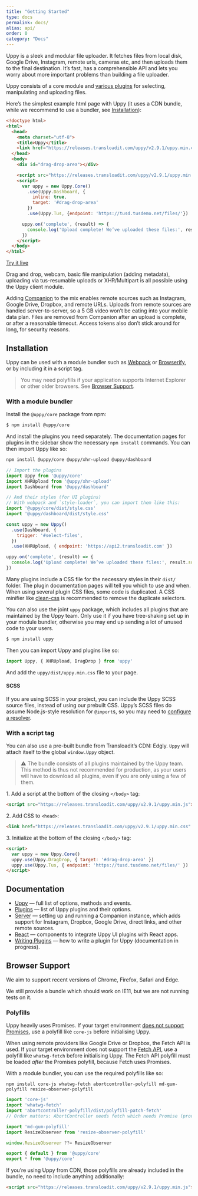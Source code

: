 ```yaml
---
title: "Getting Started"
type: docs
permalink: docs/
alias: api/
order: 0
category: "Docs"
---
```


Uppy is a sleek and modular file uploader. It fetches files from local disk, Google Drive, Instagram, remote urls, cameras etc, and then uploads them to the final destination. It’s fast, has a comprehensible API and lets you worry about more important problems than building a file uploader.

Uppy consists of a core module and [various plugins](/docs/plugins/) for selecting, manipulating and uploading files.

Here’s the simplest example html page with Uppy (it uses a CDN bundle, while we recommend to use a bundler, see [Installation](#Installation)):

```html
<!doctype html>
<html>
  <head>
    <meta charset="utf-8">
    <title>Uppy</title>
    <link href="https://releases.transloadit.com/uppy/v2.9.1/uppy.min.css" rel="stylesheet">
  </head>
  <body>
    <div id="drag-drop-area"></div>

    <script src="https://releases.transloadit.com/uppy/v2.9.1/uppy.min.js"></script>
    <script>
      var uppy = new Uppy.Core()
        .use(Uppy.Dashboard, {
          inline: true,
          target: '#drag-drop-area'
        })
        .use(Uppy.Tus, {endpoint: 'https://tusd.tusdemo.net/files/'})

      uppy.on('complete', (result) => {
        console.log('Upload complete! We’ve uploaded these files:', result.successful)
      })
    </script>
  </body>
</html>
```

<a class="TryButton" href="/examples/dashboard/">Try it live</a>

Drag and drop, webcam, basic file manipulation (adding metadata), uploading via tus-resumable uploads or XHR/Multipart is all possible using the Uppy client module.

Adding [Companion](/docs/companion/) to the mix enables remote sources such as Instagram, Google Drive, Dropbox, and remote URLs. Uploads from remote sources are handled server-to-server, so a 5 GB video won’t be eating into your mobile data plan. Files are removed from Companion after an upload is complete, or after a reasonable timeout. Access tokens also don’t stick around for long, for security reasons.

## Installation

Uppy can be used with a module bundler such as [Webpack](http://webpack.js.org/) or [Browserify](http://browserify.org/), or by including it in a script tag.

> You may need polyfills if your application supports Internet Explorer or other older browsers. See [Browser Support](#Browser-Support).

### With a module bundler

Install the `@uppy/core` package from npm:

```bash
$ npm install @uppy/core
```

And install the plugins you need separately. The documentation pages for plugins in the sidebar show the necessary `npm install` commands. You can then import Uppy like so:

```bash
npm install @uppy/core @uppy/xhr-upload @uppy/dashboard
```

```js
// Import the plugins
import Uppy from '@uppy/core'
import XHRUpload from '@uppy/xhr-upload'
import Dashboard from '@uppy/dashboard'

// And their styles (for UI plugins)
// With webpack and `style-loader`, you can import them like this:
import '@uppy/core/dist/style.css'
import '@uppy/dashboard/dist/style.css'

const uppy = new Uppy()
  .use(Dashboard, {
    trigger: '#select-files',
  })
  .use(XHRUpload, { endpoint: 'https://api2.transloadit.com' })

uppy.on('complete', (result) => {
  console.log('Upload complete! We’ve uploaded these files:', result.successful)
})
```

Many plugins include a CSS file for the necessary styles in their `dist/` folder. The plugin documentation pages will tell you which to use and when. When using several plugin CSS files, some code is duplicated. A CSS minifier like [clean-css](https://www.npmjs.com/package/clean-css) is recommended to remove the duplicate selectors.

You can also use the joint `uppy` package, which includes all plugins that are maintained by the Uppy team. Only use it if you have tree-shaking set up in your module bundler, otherwise you may end up sending a lot of unused code to your users.

```bash
$ npm install uppy
```

Then you can import Uppy and plugins like so:

```js
import Uppy, { XHRUpload, DragDrop } from 'uppy'
```

And add the `uppy/dist/uppy.min.css` file to your page.

#### SCSS

If you are using SCSS in your project, you can include the Uppy SCSS source files, instead of using our prebuilt CSS. Uppy’s SCSS files do assume Node.js-style resolution for `@import`s, so you may need to [configure a resolver](https://github.com/transloadit/uppy/issues/2296#issuecomment-640649513).

### With a script tag

You can also use a pre-built bundle from Transloadit’s CDN: Edgly. `Uppy` will attach itself to the global `window.Uppy` object.

> ⚠️ The bundle consists of all plugins maintained by the Uppy team. This method is thus not recommended for production, as your users will have to download all plugins, even if you are only using a few of them.

1\. Add a script at the bottom of the closing `</body>` tag:

```html
<script src="https://releases.transloadit.com/uppy/v2.9.1/uppy.min.js"></script>
```

2\. Add CSS to `<head>`:

```html
<link href="https://releases.transloadit.com/uppy/v2.9.1/uppy.min.css" rel="stylesheet">
```

3\. Initialize at the bottom of the closing `</body>` tag:

```html
<script>
  var uppy = new Uppy.Core()
  uppy.use(Uppy.DragDrop, { target: '#drag-drop-area' })
  uppy.use(Uppy.Tus, { endpoint: 'https://tusd.tusdemo.net/files/' })
</script>
```

## Documentation

* [Uppy](/docs/uppy/) — full list of options, methods and events.
* [Plugins](/docs/plugins/) — list of Uppy plugins and their options.
* [Server](/docs/companion/) — setting up and running a Companion instance, which adds support for Instagram, Dropbox, Google Drive, direct links, and other remote sources.
* [React](/docs/react/) — components to integrate Uppy UI plugins with React apps.
* [Writing Plugins](/docs/writing-plugins) — how to write a plugin for Uppy (documentation in progress).

## Browser Support

We aim to support recent versions of Chrome, Firefox, Safari and Edge.

We still provide a bundle which should work on IE11, but we are not running tests on it.

### Polyfills

Uppy heavily uses Promises. If your target environment [does not support Promises](https://caniuse.com/#feat=promises), use a polyfill like `core-js` before initialising Uppy.

When using remote providers like Google Drive or Dropbox, the Fetch API is used. If your target environment does not support the [Fetch API](https://caniuse.com/#feat=fetch), use a polyfill like `whatwg-fetch` before initialising Uppy. The Fetch API polyfill must be loaded _after_ the Promises polyfill, because Fetch uses Promises.

With a module bundler, you can use the required polyfills like so:

```shell
npm install core-js whatwg-fetch abortcontroller-polyfill md-gum-polyfill resize-observer-polyfill
```

```js
import 'core-js'
import 'whatwg-fetch'
import 'abortcontroller-polyfill/dist/polyfill-patch-fetch'
// Order matters: AbortController needs fetch which needs Promise (provided by core-js).

import 'md-gum-polyfill'
import ResizeObserver from 'resize-observer-polyfill'

window.ResizeObserver ??= ResizeObserver

export { default } from '@uppy/core'
export * from '@uppy/core'
```

If you’re using Uppy from CDN, those polyfills are already included in the bundle, no need to include anything additionally:

```html
<script src="https://releases.transloadit.com/uppy/v2.9.1/uppy.min.js"></script>
```

